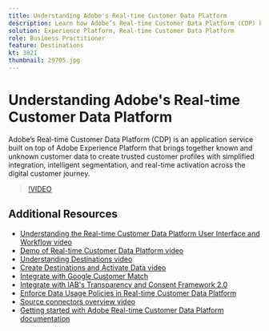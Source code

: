 ```yaml
---
title: Understanding Adobe's Real-time Customer Data Platform
description: Learn how Adobe’s Real-time Customer Data Platform (CDP) brings together known and unknown customer data to create and activate trusted customer profiles.
solution: Experience Platform, Real-time Customer Data Platform
role: Business Practitioner
feature: Destinations
kt: 3821
thumbnail: 29705.jpg
---
```


# Understanding Adobe's Real-time Customer Data Platform

Adobe’s Real-time Customer Data Platform (CDP) is an application service built on top of Adobe Experience Platform that brings together known and unknown customer data to create trusted customer profiles with simplified integration, intelligent segmentation, and real-time activation across the digital customer journey.

>[!VIDEO](https://video.tv.adobe.com/v/29705?quality=12&learn=on)

## Additional Resources

* [Understanding the Real-time Customer Data Platform User Interface and Workflow video](/help/platform/rtcdp/understanding-the-real-time-customer-data-platform-user-interface.md)
* [Demo of Real-time Customer Data Platform video](demo.md)
* [Understanding Destinations video](/help/platform/destinations/understanding-destinations.md)
* [Create Destinations and Activate Data video](/help/platform/destinations/create-destinations-and-activate-data.md)
* [Integrate with Google Customer Match](/help/platform/destinations/integrate-with-google-customer-match.md)
* [Integrate with IAB's Transparency and Consent Framework 2.0](/help/platform/rtcdp/integrate-with-iab-transparency-and-consent-framework-2.md)
* [Enforce Data Usage Policies in Real-time Customer Data Platform](../governance/enforce-data-usage-policies-in-real-time-cdp.md)
* [Source connectors overview video](../sources/overview.md)
* [Getting started with Adobe Real-time Customer Data Platform documentation](https://experienceleague.adobe.com/docs/experience-platform/rtcdp/intro/get-started.html)
